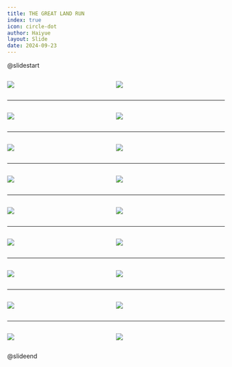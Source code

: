 ```yaml
---
title: THE GREAT LAND RUN
index: true
icon: circle-dot
author: Haiyue
layout: Slide
date: 2024-09-23
---
```

 
@slidestart

<div style="display:flex">
<div style="flex:1">

![](/reading/english/Level-O/THE%20GREAT%20LAND%20RUN/001.webp)
</div>
<div style="flex:1">

![](/reading/english/Level-O/THE%20GREAT%20LAND%20RUN/002.webp)
</div>
</div>

---

<div style="display:flex">
<div style="flex:1">

![](/reading/english/Level-O/THE%20GREAT%20LAND%20RUN/003.webp)
</div>
<div style="flex:1">

![](/reading/english/Level-O/THE%20GREAT%20LAND%20RUN/004.webp)
</div>
</div>

---

<div style="display:flex">
<div style="flex:1">

![](/reading/english/Level-O/THE%20GREAT%20LAND%20RUN/005.webp)
</div>
<div style="flex:1">

![](/reading/english/Level-O/THE%20GREAT%20LAND%20RUN/006.webp)
</div>
</div>

---

<div style="display:flex">
<div style="flex:1">

![](/reading/english/Level-O/THE%20GREAT%20LAND%20RUN/007.webp)
</div>
<div style="flex:1">

![](/reading/english/Level-O/THE%20GREAT%20LAND%20RUN/008.webp)
</div>
</div>

---

<div style="display:flex">
<div style="flex:1">

![](/reading/english/Level-O/THE%20GREAT%20LAND%20RUN/009.webp)
</div>
<div style="flex:1">

![](/reading/english/Level-O/THE%20GREAT%20LAND%20RUN/010.webp)
</div>
</div>

---

<div style="display:flex">
<div style="flex:1">

![](/reading/english/Level-O/THE%20GREAT%20LAND%20RUN/011.webp)
</div>
<div style="flex:1">

![](/reading/english/Level-O/THE%20GREAT%20LAND%20RUN/012.webp)
</div>
</div>

---

<div style="display:flex">
<div style="flex:1">

![](/reading/english/Level-O/THE%20GREAT%20LAND%20RUN/013.webp)
</div>
<div style="flex:1">

![](/reading/english/Level-O/THE%20GREAT%20LAND%20RUN/014.webp)
</div>
</div>

---

<div style="display:flex">
<div style="flex:1">

![](/reading/english/Level-O/THE%20GREAT%20LAND%20RUN/015.webp)
</div>
<div style="flex:1">

![](/reading/english/Level-O/THE%20GREAT%20LAND%20RUN/016.webp)
</div>
</div>

---

<div style="display:flex">
<div style="flex:1">

![](/reading/english/Level-O/THE%20GREAT%20LAND%20RUN/017.webp)
</div>
<div style="flex:1">

![](/reading/english/Level-O/THE%20GREAT%20LAND%20RUN/018.webp)
</div>
</div>

@slideend